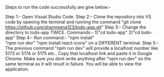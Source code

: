 Steps to run the code successfully are give below:-

Step 1:- Open Visual Studio Code.
Step 2:- Clone the repository into VS code by opening the terminal and running the command "git clone https://github.com/shamreena123/todo-app.git"
Step 3:- Change the directory to todo-app TWICE.
        Commands:- 1)"cd todo-app"
                   2)"cd todo-app"
Step 4:- Run command:- "npm install"   
                       "npm run dev" 
                       "npm install react-icons" on a DIFFERENT terminal.
Step 5:- The previous command "npm run dev" will provide a localhost number like 5173 or 5174 or 5175 etc..
         Copy that localhost link and paste it in Google Chrome. Make sure you dont write anything after "npm run dev" on the same terminal as it will result in failure.
         You will be able to view the application. 

